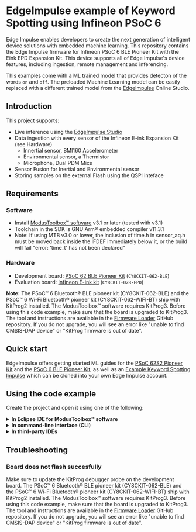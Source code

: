 # EdgeImpulse example of Keyword Spotting using Infineon PSoC 6

Edge Impulse enables developers to create the next generation of intelligent device solutions with embedded machine learning. This repository contains the Edge Impulse firmware for Infineon PSoC 6 BLE Pioneer Kit with the Eink EPD Expansion Kit. This device supports all of Edge Impulse's device features, including ingestion, remote management and inferencing.

This examples come with a ML trained model that provides detecton of the words `on` and `off`. The preloaded Machine Learning model can be easily replaced with a different trained model from the [EdgeImpulse](https://edgeimpulse.com) Online Studio.

## Introduction

This project supports:
* Live inference using the [EdgeImpulse Studio](https://studio.edgeimpulse.com)
* Data ingestion with every sensor of the Infineon E-ink Expansion Kit (see Hardware)
    - Innertial sensor, BMI160 Accelerometer
    - Environmental sensor, a Thermistor
    - Microphone, Dual PDM Mics
* Sensor Fusion for Inertial and Environmental sensor
* Storing samples on the external Flash using the QSPI inteface

## Requirements

### Software
- Install [ModusToolbox&trade; software](https://www.infineon.com/modustoolbox) v3.1 or later (tested with v3.1)
- Toolchain in the SDK is GNU Arm® embedded compiler v11.3.1
- Note: If using MTB v3.0 or lower, the inclusion of time.h in sensor_aq.h must be moved back inside the IFDEF immediately below it, or the build will fail "error: 'time_t' has not been declared"

### Hardware

- Development board: [PSoC 62 BLE Pioneer Kit](https://www.infineon.com/cms/en/product/evaluation-boards/cy8ckit-062-ble/) (`CY8CKIT-062-BLE`)
- Evaluation board: [Infineon E-ink kit](https://www.infineon.com/cms/en/product/evaluation-boards/cy8ckit-028-epd/) (`CY8CKIT-028-EPD`)

**Note:** The PSoC&trade; 6 Bluetooth&reg; BLE pioneer kit (CY8CKIT-062-BLE) and the PSoC&trade; 6 Wi-Fi Bluetooth&reg; pioneer kit (CY8CKIT-062-WIFI-BT) ship with KitProg2 installed. The ModusToolbox&trade; software requires KitProg3. Before using this code example, make sure that the board is upgraded to KitProg3. The tool and instructions are available in the [Firmware Loader](https://github.com/Infineon/Firmware-loader) GitHub repository. If you do not upgrade, you will see an error like "unable to find CMSIS-DAP device" or "KitProg firmware is out of date".

## Quick start

EdgeImpulse offers getting started ML guides for the [PSoC 62S2 Pioneer Kit](https://docs.edgeimpulse.com/docs/development-platforms/officially-supported-mcu-targets/infineon-cy8ckit-062s2) and the [PSoC 6 BLE Pioneer Kit](https://docs.edgeimpulse.com/docs/development-platforms/officially-supported-mcu-targets/infineon-cy8ckit-062-ble), as well as an [Example Keyword Spotting Impulse](https://studio.edgeimpulse.com/public/15582/latest) which can be cloned into your own Edge Impulse account.

## Using the code example

Create the project and open it using one of the following:

<details><summary><b>In Eclipse IDE for ModusToolbox&trade; software</b></summary>

1. Click the **New Application** link in the **Quick Panel** (or, use **File** > **New** > **ModusToolbox&trade; Application**). This launches the [Project Creator](https://www.infineon.com/ModusToolboxProjectCreator) tool.

2. Pick a kit supported by the code example from the list shown in the **Project Creator - Choose Board Support Package (BSP)** dialog.

   When you select a supported kit, the example is reconfigured automatically to work with the kit. To work with a different supported kit later, use the [Library Manager](https://www.infineon.com/ModusToolboxLibraryManager) to choose the BSP for the supported kit. You can use the Library Manager to select or update the BSP and firmware libraries used in this application. To access the Library Manager, click the link from the **Quick Panel**.

   You can also just start the application creation process again and select a different kit.

   If you want to use the application for a kit not listed here, you may need to update the source files. If the kit does not have the required resources, the application may not work.

3. In the **Project Creator - Select Application** dialog, choose the example by enabling the checkbox.

4. (Optional) Change the suggested **New Application Name**.

5. The **Application(s) Root Path** defaults to the Eclipse workspace which is usually the desired location for the application. If you want to store the application in a different location, you can change the *Application(s) Root Path* value. Applications that share libraries should be in the same root path.

6. Click **Create** to complete the application creation process.

7. Open the **Modus Toolbox Library Manager** and browse to the project directory that you just created and ensure the following libraries are installed:
     - abstraction-rtos
     - cat1cm0p
     - clib-support
     - cmsis
     - core-lib
     - core-make
     - emwin
     - freertos
     - mtb-hal-cat1
     - mtb-pdl-cat1
     - recipe-make-cat1a
     - retarget-io
     - serial-flash

8. If using the BLE Pioneer kit also install the following libraries:
     - bmi260
     - btstack
     - btstack-integration
     - display-eink-e2271cs021
     - sensor-motion-bmi260

For more details, see the [Eclipse IDE for ModusToolbox&trade; software user guide](https://www.infineon.com/MTBEclipseIDEUserGuide) (locally available at *{ModusToolbox&trade; software install directory}/docs_{version}/mt_ide_user_guide.pdf*).

</details>

<details><summary><b>In command-line interface (CLI)</b></summary>

ModusToolbox&trade; software provides the Project Creator as both a GUI tool and the command line tool, "project-creator-cli". The CLI tool can be used to create applications from a CLI terminal or from within batch files or shell scripts. This tool is available in the *{ModusToolbox&trade; software install directory}/tools_{version}/project-creator/* directory.

Use a CLI terminal to invoke the "project-creator-cli" tool. On Windows, use the command line "modus-shell" program provided in the ModusToolbox&trade; software installation instead of a standard Windows command-line application. This shell provides access to all ModusToolbox&trade; software tools. You can access it by typing `modus-shell` in the search box in the Windows menu. In Linux and macOS, you can use any terminal application.

The "project-creator-cli" tool has the following arguments:

Argument | Description | Required/optional
---------|-------------|-----------
`--board-id` | Defined in the `<id>` field of the [BSP](https://github.com/Infineon?q=bsp-manifest&type=&language=&sort=) manifest | Required
`--app-id`   | Defined in the `<id>` field of the [CE](https://github.com/Infineon?q=ce-manifest&type=&language=&sort=) manifest | Required
`--target-dir`| Specify the directory in which the application is to be created if you prefer not to use the default current working directory | Optional
`--user-app-name`| Specify the name of the application if you prefer to have a name other than the example's default name | Optional

<br />

The following example clones the "[EdgeImpulse Keyword spotting](https://github.com/edgeimpulse/mtb-example-edgeimpulse-keyword-spotting)" application with the desired name "ContinuousMotion" configured for the *CY8CKIT-062-BLE* BSP into the specified working directory, *C:/mtb_projects*:

   ```
   project-creator-cli --board-id CY8CKIT-062-BLE --app-id edgeimpulse-example-continuous-keyword-spotting --user-app-name KeywordSpotting --target-dir "C:/mtb_projects"
   ```

**Note:** The project-creator-cli tool uses the `git clone` and `make getlibs` commands to fetch the repository and import the required libraries. For details, see the "Project creator tools" section of the [ModusToolbox&trade; software user guide](https://www.infineon.com/ModusToolboxUserGuide) (locally available at *{ModusToolbox&trade; software install directory}/docs_{version}/mtb_user_guide.pdf*).

To work with a different supported kit later, use the [Library Manager](https://www.infineon.com/ModusToolboxLibraryManager) to choose the BSP for the supported kit. You can invoke the Library Manager GUI tool from the terminal using `make library-manager` command or use the Library Manager CLI tool "library-manager-cli" to change the BSP.

The "library-manager-cli" tool has the following arguments:

Argument | Description | Required/optional
---------|-------------|-----------
`--add-bsp-name` | Name of the BSP that should be added to the application | Required
`--set-active-bsp` | Name of the BSP that should be as active BSP for the application | Required
`--add-bsp-version`| Specify the version of the BSP that should be added to the application if you do not wish to use the latest from manifest | Optional
`--add-bsp-location`| Specify the location of the BSP (local/shared) if you prefer to add the BSP in a shared path | Optional

<br />

Following example adds the CY8CPROTO-062-4343W BSP to the already created application and makes it the active BSP for the app:

   ```
   library-manager-cli --project "C:/mtb_projects/ContinuousMotion" --add-bsp-name CY8CPROTO-062-4343W --add-bsp-version "latest-v4.X" --add-bsp-location "local"

   library-manager-cli --project "C:/mtb_projects/ContinuousMotion" --set-active-bsp APP_CY8CPROTO-062-4343W
   ```

</details>

<details><summary><b>In third-party IDEs</b></summary>

Use one of the following options:

- **Use the standalone [Project Creator](https://www.infineon.com/ModusToolboxProjectCreator) tool:**

   1. Launch Project Creator from the Windows Start menu or from *{ModusToolbox&trade; software install directory}/tools_{version}/project-creator/project-creator.exe*.

   2. In the initial **Choose Board Support Package** screen, select the BSP, and click **Next**.

   3. In the **Select Application** screen, select the appropriate IDE from the **Target IDE** drop-down menu.

   4. Click **Create** and follow the instructions printed in the bottom pane to import or open the exported project in the respective IDE.

<br />

- **Use command-line interface (CLI):**

   1. Follow the instructions from the **In command-line interface (CLI)** section to create the application.

   2. Export the application to a supported IDE using the `make <ide>` command.

   3. Follow the instructions displayed in the terminal to create or import the application as an IDE project.

For a list of supported IDEs and more details, see the "Exporting to IDEs" section of the [ModusToolbox&trade; software user guide](https://www.infineon.com/ModusToolboxUserGuide) (locally available at *{ModusToolbox&trade; software install directory}/docs_{version}/mtb_user_guide.pdf*).

</details>

## Troubleshooting

### Board does not flash succesfully

Make sure to update the KitProg debugger probe on the development board. The PSoC&trade; 6 Bluetooth&reg; BLE pioneer kit (CY8CKIT-062-BLE) and the PSoC&trade; 6 Wi-Fi Bluetooth&reg; pioneer kit (CY8CKIT-062-WIFI-BT) ship with KitProg2 installed. The ModusToolbox&trade; software requires KitProg3. Before using this code example, make sure that the board is upgraded to KitProg3. The tool and instructions are available in the [Firmware Loader](https://github.com/Infineon/Firmware-loader) GitHub repository. If you do not upgrade, you will see an error like "unable to find CMSIS-DAP device" or "KitProg firmware is out of date".

